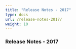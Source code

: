 ```yaml
---
title: "Release Notes - 2017"
type: docs
url: /release-notes-2017/
weight: 10
---
```


### **Release Notes - 2017**
